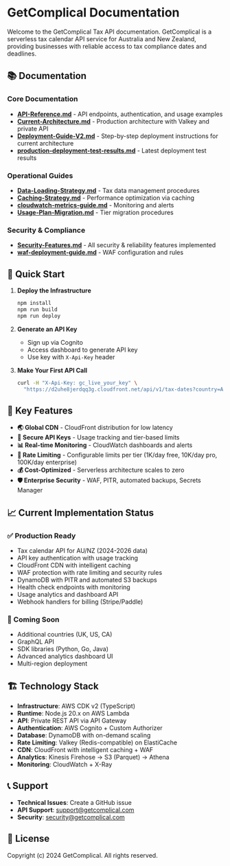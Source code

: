 # GetComplical Documentation

Welcome to the GetComplical Tax API documentation. GetComplical is a serverless tax calendar API service for Australia and New Zealand, providing businesses with reliable access to tax compliance dates and deadlines.

## 📚 Documentation

### Core Documentation

- **[API-Reference.md](./API-Reference.md)** - API endpoints, authentication, and usage examples
- **[Current-Architecture.md](./Current-Architecture.md)** - Production architecture with Valkey and private API
- **[Deployment-Guide-V2.md](./Deployment-Guide-V2.md)** - Step-by-step deployment instructions for current architecture
- **[production-deployment-test-results.md](./production-deployment-test-results.md)** - Latest deployment test results

### Operational Guides

- **[Data-Loading-Strategy.md](./Data-Loading-Strategy.md)** - Tax data management procedures
- **[Caching-Strategy.md](./Caching-Strategy.md)** - Performance optimization via caching
- **[cloudwatch-metrics-guide.md](./cloudwatch-metrics-guide.md)** - Monitoring and alerts
- **[Usage-Plan-Migration.md](./Usage-Plan-Migration.md)** - Tier migration procedures

### Security & Compliance

- **[Security-Features.md](./Security-Features.md)** - All security & reliability features implemented
- **[waf-deployment-guide.md](./waf-deployment-guide.md)** - WAF configuration and rules

## 🚀 Quick Start

1. **Deploy the Infrastructure**
   ```bash
   npm install
   npm run build
   npm run deploy
   ```

2. **Generate an API Key**
   - Sign up via Cognito
   - Access dashboard to generate API key
   - Use key with `X-Api-Key` header

3. **Make Your First API Call**
   ```bash
   curl -H "X-Api-Key: gc_live_your_key" \
     "https://d2uhe8jerdqq3g.cloudfront.net/api/v1/tax-dates?country=AU&year=2024"
   ```

## 🔑 Key Features

- **🌏 Global CDN** - CloudFront distribution for low latency
- **🔐 Secure API Keys** - Usage tracking and tier-based limits
- **📊 Real-time Monitoring** - CloudWatch dashboards and alerts
- **🚦 Rate Limiting** - Configurable limits per tier (1K/day free, 10K/day pro, 100K/day enterprise)
- **💰 Cost-Optimized** - Serverless architecture scales to zero
- **🛡️ Enterprise Security** - WAF, PITR, automated backups, Secrets Manager

## 📈 Current Implementation Status

### ✅ Production Ready
- Tax calendar API for AU/NZ (2024-2026 data)
- API key authentication with usage tracking
- CloudFront CDN with intelligent caching
- WAF protection with rate limiting and security rules
- DynamoDB with PITR and automated S3 backups
- Health check endpoints with monitoring
- Usage analytics and dashboard API
- Webhook handlers for billing (Stripe/Paddle)

### 🚧 Coming Soon
- Additional countries (UK, US, CA)
- GraphQL API
- SDK libraries (Python, Go, Java)
- Advanced analytics dashboard UI
- Multi-region deployment

## 🏗️ Technology Stack

- **Infrastructure**: AWS CDK v2 (TypeScript)
- **Runtime**: Node.js 20.x on AWS Lambda
- **API**: Private REST API via API Gateway
- **Authentication**: AWS Cognito + Custom Authorizer
- **Database**: DynamoDB with on-demand scaling
- **Rate Limiting**: Valkey (Redis-compatible) on ElastiCache
- **CDN**: CloudFront with intelligent caching + WAF
- **Analytics**: Kinesis Firehose → S3 (Parquet) → Athena
- **Monitoring**: CloudWatch + X-Ray

## 📞 Support

- **Technical Issues**: Create a GitHub issue
- **API Support**: support@getcomplical.com
- **Security**: security@getcomplical.com

## 📄 License

Copyright (c) 2024 GetComplical. All rights reserved.